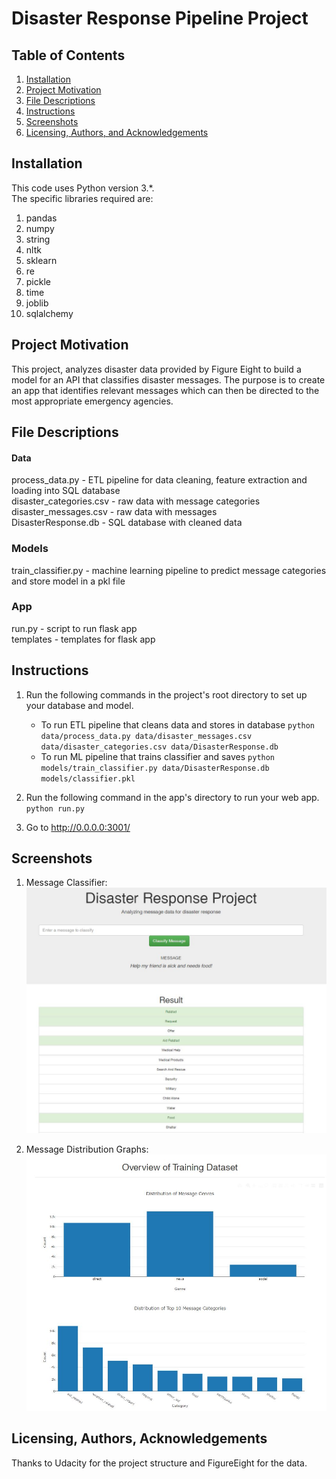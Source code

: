 # Disaster Response Pipeline Project

## Table of Contents

1. [Installation](#installation)
2. [Project Motivation](#motivation)
3. [File Descriptions](#files)
4. [Instructions](#instructions)
5. [Screenshots](#screeshots)
6. [Licensing, Authors, and Acknowledgements](#licensing)

## Installation <a name="installation"></a>
This code uses Python version 3.*.<br/>
The specific libraries required are: 

1. pandas
2. numpy
3. string
4. nltk
5. sklearn
6. re
7. pickle
8. time
9. joblib
10. sqlalchemy

## Project Motivation<a name="motivation"></a>

This project, analyzes disaster data provided by Figure Eight to build a model for an API that classifies disaster messages. The purpose is to create an app that identifies relevant messages which can then be directed to the most appropriate emergency agencies.

## File Descriptions <a name="files"></a>
#### Data<br/>
process_data.py - ETL pipeline for data cleaning, feature extraction and loading into SQL database<br/>
disaster_categories.csv - raw data with message categories<br/>
disaster_messages.csv - raw data with messages<br/>
DisasterResponse.db - SQL database with cleaned data<br/>

### Models<br/>
train_classifier.py - machine learning pipeline to predict message categories and store model in a pkl file

### App<br/>
run.py - script to run flask app<br/>
templates - templates for flask app<br/>


## Instructions <a name="instructions"></a>

1. Run the following commands in the project's root directory to set up your database and model.

    - To run ETL pipeline that cleans data and stores in database
        `python data/process_data.py data/disaster_messages.csv data/disaster_categories.csv data/DisasterResponse.db`
    - To run ML pipeline that trains classifier and saves
        `python models/train_classifier.py data/DisasterResponse.db models/classifier.pkl`

2. Run the following command in the app's directory to run your web app.
    `python run.py`

3. Go to http://0.0.0.0:3001/

## Screenshots <a name="screenshots"></a>

1. Message Classifier:
![alt text](https://github.com/prestonb-source/disaster_pl/blob/a9fc153a458372aab3a21dfac6d5df3edc173f94/screenshots/message_classifier.JPG)

2. Message Distribution Graphs:
![alt text](https://github.com/prestonb-source/disaster_pl/blob/b47e74c9161aaa484202157dcb2465400bb524c4/screenshots/graphs.JPG)


## Licensing, Authors, Acknowledgements<a name="licensing"></a>

Thanks to Udacity for the project structure and FigureEight for the data.